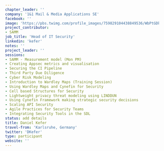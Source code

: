 ```yaml
---
chapter_leader: ''
company: '1&1 Mail & Media Applications SE'
facebook: ''
image: 'https://pbs.twimg.com/profile_images/759829104438849536/WbPtGDkd_400x400.jpg'
project_contributor:
- SAMM
job_title: 'Head of IT Security'
linkedin: 'kefer'
notes: ''
project_leader: ''
sessions:
- SAMM - Measurement model (Mon PM)
- Creating Appsec metrics and visualisation
- Securing the CI Pipeline
- Third Party Due Diligence
- Cyber Risk Modeling
- Introduction to Wardley Maps (Training Session)
- Using Wardley Maps and Cynefin for Security
- Cell based Structures for Security
- Lightweight privacy threat modeling using LINDDUN
- Using Cynefin Framework making strategic security decisions
- Scaling API Security
- Agile Practices for Security Teams
- Integrating Security Tools in the SDL
status: add details
title: Daniel Kefer
travel-from: 'Karlsruhe, Germany'
twitter: 'DKefer'
type: participant
website: ''
---
```


<!-- put more details about participant here -->
